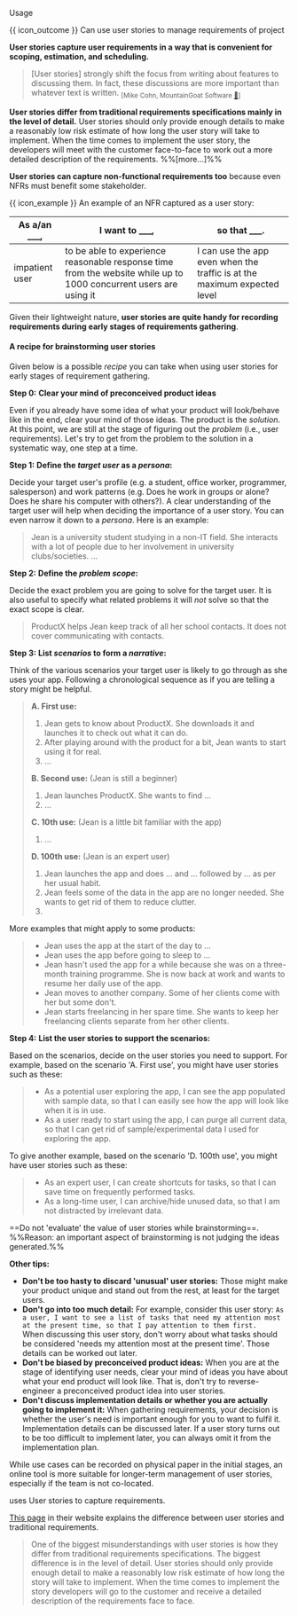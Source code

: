 <span id="title">Usage</span>

<span id="prereqs"></span>

<span id="outcomes">{{ icon_outcome }} Can use user stories to manage requirements of project</span>

<div id="body">

**User stories capture user requirements in a way that is convenient for <popover content="i.e., which features to include in the product">scoping</popover>, <popover content="i.e., how much effort each feature will take">estimation</popover>, and <popover content="i.e., when to deliver each feature">scheduling</popover>.**

> [User stories] strongly shift the focus from writing about features to discussing them. In fact, these discussions are more important than whatever text is written. <sub>[Mike Cohn, MountainGoat Software [:link:](https://www.mountaingoatsoftware.com/agile/user-stories)]</sub>

**User stories differ from <popover content="e.g. a description of the requirements written in prose">traditional requirements specifications</popover> mainly in the level of detail.** User stories should only provide enough details to make a reasonably low risk estimate of how long the user story will take to implement. When the time comes to implement the user story, the developers will meet with the customer face-to-face  to work out a more detailed description of the requirements. %%[<trigger for="modal:xp-user-stories" trigger="click">more...</trigger>]%%

**User stories can capture <trigger trigger="click" for="modal:userStoriesUsage-nfr">non-functional requirements</trigger> too** because even NFRs must benefit some stakeholder.

<modal large header="Textbook {{ icon_embedding }}" id="modal:userStoriesUsage-nfr">
  <include src="../../../requirements/nonFunctionalRequirements/unit-inElsewhere-asFlat.md" boilerplate/>
</modal>

<box>

{{ icon_example }} An example of an NFR captured as a user story:

As a/an ___, | I want to ___, | so that ___.
-------------|----------------|-------------
impatient user | to be able to experience reasonable response time from the website while up to 1000 concurrent users are using it | I can use the app even when the traffic is at the maximum expected level

</box>

<div id="usageTips">

Given their lightweight nature, **user stories are quite handy for recording requirements during early stages of requirements gathering**.

<box>

#### A recipe for brainstorming user stories

Given below is a possible _recipe_ you can take when using user stories for early stages of requirement gathering.

****Step 0:**** **Clear your mind of preconceived product ideas**

Even if you already have some idea of what your product will look/behave like in the end, clear your mind of those ideas. The product is the _solution_. At this point, we are still at the stage of figuring out the _problem_ (i.e., user requirements). Let's try to get from the problem to the solution in a systematic way, one step at a time.


****Step 1:**** **Define the _target user_ as a _persona_:**

Decide your target user's profile (e.g. a student, office worker, programmer, salesperson) and work patterns (e.g. Does he work in groups or alone? Does he share his computer with others?). A clear understanding of the target user will help when deciding the importance of a user story. You can even narrow it down to a _persona_. Here is an example:

> Jean is a university student studying in a non-IT field. She interacts with a lot of people due to her involvement in university clubs/societies. ...


****Step 2:**** **Define the _problem scope_:**

Decide the exact problem you are going to solve for the target user. It is also useful to specify what related problems it will _not_ solve so that the exact scope is clear.

> ProductX helps Jean keep track of all her school contacts. It does not cover communicating with contacts.


****Step 3:**** **List _scenarios_ to form a _narrative_:**

Think of the various scenarios your target user is likely to go through as she uses your app. Following a chronological sequence as if you are telling a story might be helpful.

<blockquote>

**A. First use:**
1. Jean gets to know about ProductX. She downloads it and launches it to check out what it can do.
1. After playing around with the product for a bit, Jean wants to start using it for real.
1. ...

**B. Second use:** (Jean is still a beginner)
1. Jean launches ProductX. She wants to find ...
1. ...

**C. 10th use:** (Jean is a little bit familiar with the app)
1. ...


**D. 100th use:** (Jean is an expert user)
1. Jean launches the app and does ... and ... followed by ... as per her usual habit.
1. Jean feels some of the data in the app are no longer needed. She wants to get rid of them to reduce clutter.
1.
</blockquote>

More examples that might apply to some products:

<blockquote>

* Jean uses the app at the start of the day to ...
* Jean uses the app before going to sleep to ...
* Jean hasn't used the app for a while because she was on a three-month training programme. She is now back at work and wants to resume her daily use of the app.
* Jean moves to another company. Some of her clients come with her but some don't.
* Jean starts freelancing in her spare time. She wants to keep her freelancing clients separate from her other clients.
</blockquote>


****Step 4:**** **List the user stories to support the scenarios:**

Based on the scenarios, decide on the user stories you need to support. For example, based on the scenario 'A. First use', you might have user stories such as these:

<blockquote>

* As a potential user exploring the app, I can see the app populated with sample data, so that I can easily see how the app will look like when it is in use.
* As a user ready to start using the app, I can purge all current data, so that I can get rid of sample/experimental data I used for exploring the app.
</blockquote>

To give another example, based on the scenario 'D. 100th use', you might have user stories such as these:

<blockquote>

* As an expert user, I can create shortcuts for tasks, so that I can save time on frequently performed tasks.
* As a long-time user, I can archive/hide unused data, so that I am not distracted by irrelevant data.
</blockquote>

==Do not 'evaluate' the value of user stories while brainstorming==. %%Reason: an important aspect of brainstorming is not judging the ideas generated.%%

****Other tips:****

* **Don't be too hasty to discard 'unusual' user stories:**
  Those might make your product unique and stand out from the rest, at least for the target users.
* **Don't go into too much detail:**
  For example, consider this user story: `As a user, I want to see a list of tasks that need my attention most at the present time, so that I pay attention to them first.`<br>
  When discussing this user story, don't worry about what tasks should be considered 'needs my attention most at the present time'. Those details can be worked out later.
* **Don't be biased by preconceived product ideas:**
  When you are at the stage of identifying user needs, clear your mind of ideas you have about what your end product will look like. That is, don't try to reverse-engineer a preconceived product idea into user stories.
* **Don't discuss implementation details or whether you are actually going to implement it:**
  When gathering requirements, your decision is whether the user's need is important enough for you to want to fulfil it. Implementation details can be discussed later. If a user story turns out to be too difficult to implement later, you can always omit it from the implementation plan. 

</box>

</div>

While use cases can be recorded on <tooltip content="e.g. index cards or sticky notes">physical paper</tooltip> in the initial stages, an online tool is more suitable for longer-term management of user stories, especially if the team is not <tooltip content="physically in the same location">co-located</tooltip>.

<span class="non-printable">
<panel header="**Tool Examples**: How to use some example online tools to manage user stories" alt="tool examples">
  <include src="tools.md" />
</panel>
</span>

<modal id="modal:xp-user-stories" header=":bookmark: User stories vs traditional requirement specifications, according to XP">

<include src="../../../common/popOvers.md#xp" inline /> uses User stories to capture requirements.

[This page](http://www.extremeprogramming.org/rules/userstories.html) in their website explains the difference between user stories and traditional requirements.

>One of the biggest misunderstandings with user stories is how they differ from traditional requirements specifications. The biggest difference is in the level of detail. User stories should only provide enough detail to make a reasonably low risk estimate of how long the story will take to implement. When the time comes to implement the story developers will go to the customer and receive a detailed description of the requirements face to face.

</modal>

</div>

<div id="extras">
<include src="resourcesPanel.md" boilerplate/>
</div>
